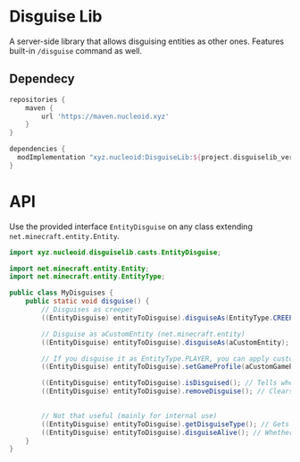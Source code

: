 # Disguise Lib

A server-side library that allows disguising entities as other ones.
Features built-in `/disguise` command as well.

## Dependecy
```gradle
repositories {
	maven {
		url 'https://maven.nucleoid.xyz'
	}
}

dependencies {
  modImplementation "xyz.nucleoid:DisguiseLib:${project.disguiselib_version}"
}
```
# API

Use the provided interface `EntityDisguise` on any class extending `net.minecraft.entity.Entity`.

```java
import xyz.nucleoid.disguiselib.casts.EntityDisguise;

import net.minecraft.entity.Entity;
import net.minecraft.entity.EntityType;

public class MyDisguises {
    public static void disguise() {
        // Disguises as creeper
        ((EntityDisguise) entityToDisguise).disguiseAs(EntityType.CREEPER);

        // Disguise as aCustomEntity (net.minecraft.entity)
        ((EntityDisguise) entityToDisguise).disguiseAs(aCustomEntity);

        // If you disguise it as EntityType.PLAYER, you can apply custom GameProfile as well
        ((EntityDisguise) entityToDisguise).setGameProfile(aCustomGameProfile);

        ((EntityDisguise) entityToDisguise).isDisguised(); // Tells whether entity is disguised or not
        ((EntityDisguise) entityToDisguise).removeDisguise(); // Clears the disguise

        
        // Not that useful (mainly for internal use)
        ((EntityDisguise) entityToDisguise).getDisguiseType(); // Gets the EntityType of the disguise
        ((EntityDisguise) entityToDisguise).disguiseAlive(); // Whether the entity from the disguise is an instance of LivingEntity
    }    
}

```

